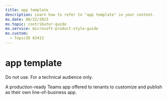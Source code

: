 ```yaml
---
title: app template
description: Learn how to refer to "app template" in your content.
ms.date: 08/22/2023
ms.topic: contributor-guide
ms.service: microsoft-product-style-guide
ms.custom:
  - TopicID 63413
---
```



# app template

Do not use. For a technical audience only.  

A production-ready Teams app offered to tenants to customize and publish as their own line-of-business app.

